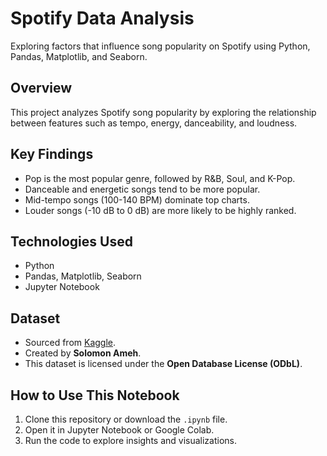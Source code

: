 # Spotify Data Analysis  
Exploring factors that influence song popularity on Spotify using Python, Pandas, Matplotlib, and Seaborn.  

## Overview  
This project analyzes Spotify song popularity by exploring the relationship between features such as tempo, energy, danceability, and loudness.  

## Key Findings  
- Pop is the most popular genre, followed by R&B, Soul, and K-Pop.  
- Danceable and energetic songs tend to be more popular.  
- Mid-tempo songs (100-140 BPM) dominate top charts.  
- Louder songs (-10 dB to 0 dB) are more likely to be highly ranked.  

## Technologies Used  
- Python  
- Pandas, Matplotlib, Seaborn  
- Jupyter Notebook  

## Dataset  
- Sourced from [Kaggle](https://www.kaggle.com/datasets/solomonameh/spotify-music-dataset).  
- Created by **Solomon Ameh**.  
- This dataset is licensed under the **Open Database License (ODbL)**.

## How to Use This Notebook  
1. Clone this repository or download the `.ipynb` file.  
2. Open it in Jupyter Notebook or Google Colab.  
3. Run the code to explore insights and visualizations.  

